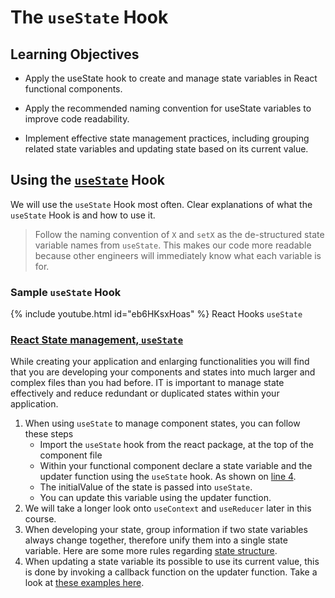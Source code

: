 # The `useState` Hook

## Learning Objectives

- Apply the useState hook to create and manage state variables in React functional components.

- Apply the recommended naming convention for useState variables to improve code readability.

- Implement effective state management practices, including grouping related state variables and updating state based on its current value.

## Using the <a href="https://react.dev/reference/react/useState">`useState`</a> Hook

We will use the `useState` Hook most often. Clear explanations of what the `useState` Hook is and how to use it.

> Follow the naming convention of `X` and `setX` as the de-structured state variable names from `useState`. This makes our code more readable because other engineers will immediately know what each variable is for.

### Sample `useState` Hook

{% include youtube.html id="eb6HKsxHoas" %}
React Hooks `useState`

### <a href="https://react.dev/learn/managing-state" target="_blank">React State management, `useState`</a>

While creating your application and enlarging functionalities you will find that you are developing your components and states into much larger and complex files than you had before. IT is important to manage state effectively and reduce redundant or duplicated states within your application.

1. When using `useState` to manage component states, you can follow these steps
   - Import the `useState` hook from the react package, at the top of the component file
   - Within your functional component declare a state variable and the updater function using the `useState` hook. As shown on <a href="https://react.dev/learn/managing-state#reacting-to-input-with-state" target="_blank">line 4</a>.
   - The initialValue of the state is passed into `useState`.
   - You can update this variable using the updater function.
2. We will take a longer look onto `useContext` and `useReducer` later in this course.
3. When developing your state, group information if two state variables always change together, therefore unify them into a single state variable. Here are some more rules regarding <a href="https://react.dev/learn/choosing-the-state-structure" target="_blank">state structure</a>.
4. When updating a state variable its possible to use its current value, this is done by invoking a callback function on the updater function. Take a look at <a href="https://react.dev/reference/react/useState#updating-state-based-on-the-previous-state" target="_blank">these examples here</a>.
